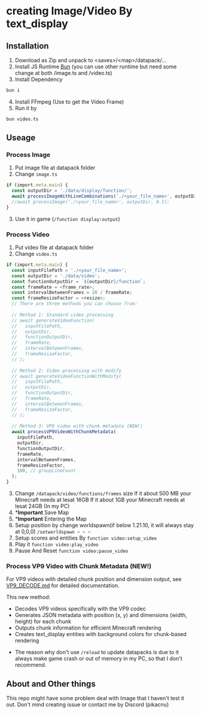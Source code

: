# creating Image/Video By text_display

## Installation

1. Download as Zip and unpack to \<saves\>/\<map\>/datapack/...
2. Install JS Runtime [Bun](https://bun.sh) (you can use other runtime but need some change at both /image.ts and /video.ts)
3. Install Dependency
```bash
bun i
```
4. Install FFmpeg (Use to get the Video Frame)
5. Run it by 
```bash
bun video.ts
```

## Useage

### Process Image

1. Put image file at datapack folder
2. Change `image.ts` 
```ts
if (import.meta.main) {
  const outputDir = './data/display/function/';
  await processImageWithLineCombinations('./<your_file_name>', outputDir, <resize>);
  //await processImage('./<your_file_name>', outputDir, 0.1);
}
```
3. Use it in game (`/function display:output`)

### Process Video

1. Put video file at datapack folder
2. Change `video.ts`
```ts
if (import.meta.main) {
  const inputFilePath = './<your_file_name>';
  const outputDir = './data/video';
  const functionOutputDir = `${outputDir}/function`;
  const frameRate = <frame_rate>;
  const intervalBetweenFrames = 20 / frameRate;
  const frameResizeFactor = <resize>;
  // There are three methods you can choose from:
  
  // Method 1: Standard video processing
  // await generateVideoFunction(
  //   inputFilePath,
  //   outputDir,
  //   functionOutputDir,
  //   frameRate,
  //   intervalBetweenFrames,
  //   frameResizeFactor,
  // );
  
  // Method 2: Video processing with modify
  // await generateVideoFunctionWithModify(
  //   inputFilePath,
  //   outputDir,
  //   functionOutputDir,
  //   frameRate,
  //   intervalBetweenFrames,
  //   frameResizeFactor,
  // );
  
  // Method 3: VP9 video with chunk metadata (NEW!)
  await processVP9VideoWithChunkMetadata(
    inputFilePath,
    outputDir,
    functionOutputDir,
    frameRate,
    intervalBetweenFrames,
    frameResizeFactor,
    100, // groupLineCount
  );
}
```
3. Change `/datapack/video/functions/frames` size
If it about 500 MB your Minecraft needs at lesat 16GB
If it about 1GB your Minecraft needs at lesat 24GB (In my PC)
4. ***Important** Save Map
5. ***Important** Entering the Map
6. Setup position by change worldspawn(if below 1.21.10, it will always stay at 0,0,0) `/setworldspawn ~ ~ ~`
7. Setup scores and entities By `function video:setup_video`
8. Play it `function video:play_video`
9. Pause And Reset `function video:pause_video`

### Process VP9 Video with Chunk Metadata (NEW!)

For VP9 videos with detailed chunk position and dimension output, see [VP9_DECODE.md](VP9_DECODE.md) for detailed documentation.

This new method:
- Decodes VP9 videos specifically with the VP9 codec
- Generates JSON metadata with position (x, y) and dimensions (width, height) for each chunk
- Outputs chunk information for efficient Minecraft rendering
- Creates text_display entities with background colors for chunk-based rendering

* The reason why don't use `/reload` to update datapacks is due to it always make game crash or out of memory in my PC, so that I don't recommend.

## About and Other things

This repo might have some problem deal with Image that I haven't test it out.
Don't mind creating issue or contact me by Discord (pikacnu)